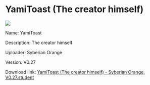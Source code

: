# YamiToast (The creator himself)

<img src = "https://raw.githubusercontent.com/Arbiter1223/Koukou-Gurashi-Custom-Students/master/Students/Files/YamiToast%20(The%20creator%20himself).png">

Name: YamiToast

Description: The creator himself

Uploader: Syberian Orange

Version: V0.27

Download link: <a href="https://raw.githubusercontent.com/Arbiter1223/Koukou-Gurashi-Custom-Students/master/Students/Files/YamiToast%20(The%20creator%20himself)%20-%20Syberian%20Orange%2C%20V0.27.student">YamiToast (The creator himself) - Syberian Orange, V0.27.student</a>
